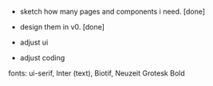 - sketch how many pages and components i need. [done]
- design them in v0. [done]

- adjust ui
- adjust coding

fonts: ui-serif, Inter (text), Biotif, Neuzeit Grotesk Bold
